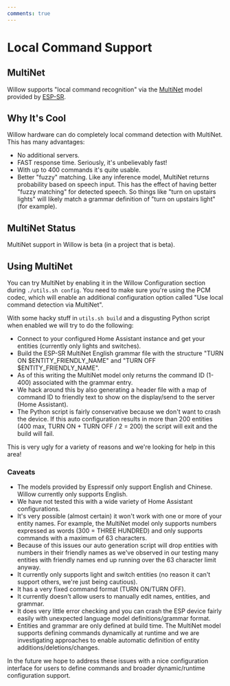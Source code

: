 ```yaml
---
comments: true
---
```


# Local Command Support

## MultiNet

Willow supports "local command recognition" via the [MultiNet](https://docs.espressif.com/projects/esp-sr/en/latest/esp32s3/getting_started/readme.html) model provided by [ESP-SR](https://github.com/espressif/esp-sr).

## Why It's Cool

Willow hardware can do completely local command detection with MultiNet. This has many advantages:

- No additional servers.
- FAST response time. Seriously, it's unbelievably fast!
- With up to 400 commands it's quite usable.
- Better "fuzzy" matching. Like any inference model, MultiNet returns probability based on speech input. This has the effect of having better "fuzzy matching" for detected speech. So things like "turn on upstairs lights" will likely match a grammar definition of "turn on upstairs light" (for example).

## MultiNet Status

MultiNet support in Willow is beta (in a project that is beta).

## Using MultiNet

You can try MultiNet by enabling it in the Willow Configuration section during ```./utils.sh config```. You need to make sure you're using the PCM codec, which will enable an additional configuration option called "Use local command detection via MultiNet".

With some hacky stuff in ```utils.sh build``` and a disgusting Python script when enabled we will try to do the following:

- Connect to your configured Home Assistant instance and get your entities (currently only lights and switches).
- Build the ESP-SR MultiNet English grammar file with the structure "TURN ON $ENTITY_FRIENDLY_NAME" and "TURN OFF $ENTITY_FRIENDLY_NAME".
- As of this writing the MultiNet model only returns the command ID (1-400) associated with the grammar entry.
- We hack around this by also generating a header file with a map of command ID to friendly text to show on the display/send to the server (Home Assistant).
- The Python script is fairly conservative because we don't want to crash the device. If this auto configuration results in more than 200 entities (400 max, TURN ON + TURN OFF / 2 = 200) the script will exit and the build will fail.

This is very ugly for a variety of reasons and we're looking for help in this area!

### Caveats

- The models provided by Espressif only support English and Chinese. Willow currently only supports English.
- We have not tested this with a wide variety of Home Assistant configurations.
- It's very possible (almost certain) it won't work with one or more of your entity names. For example, the MultiNet model only supports numbers expressed as words (300 = THREE HUNDRED) and only supports commands with a maximum of 63 characters.
- Because of this issues our auto generation script will drop entities with numbers in their friendly names as we've observed in our testing many entities with friendly names end up running over the 63 character limit anyway.
- It currently only supports light and switch entities (no reason it can't support others, we're just being cautious).
- It has a very fixed command format (TURN ON/TURN OFF).
- It currently doesn't allow users to manually edit names, entities, and grammar.
- It does very little error checking and you can crash the ESP device fairly easily with unexpected language model definitions/grammar format.
- Entities and grammar are only defined at build time. The MultiNet model supports defining commands dynamically at runtime and we are investigating approaches to enable automatic definition of entity additions/deletions/changes.

In the future we hope to address these issues with a nice configuration interface for users to define commands and broader dynamic/runtime configuration support.